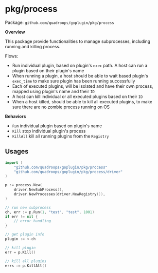 # pkg/process

Package: `github.com/quadroops/goplugin/pkg/process`

**Overview**

This package provide functionalities to manage subprocesses, including running and killing process.  

Flows:

- Run individual plugin, based on plugin's `exec` path.  A host can run a plugin based on their plugin's name
- When running a plugin, a host should be able to wait based plugin's `exec_time` to make sure plugin has been running successfully
- Each of executed plugins, will be isolated and have their own process, mapped using plugin's name and their `ID`
- A host can kill individual or all executed plugins based on their `ID`
- When a host killed, should be able to kill all executed plugins, to make sure there are no zombie process running on OS

**Behaviors**

- `Run` individual plugin based on plugin's name
- `Kill` stop individual plugin's process
- `KillAll` kill all running plugins from the `Registry`

## Usages

```go
import (
	"github.com/quadroops/goplugin/pkg/process"
	"github.com/quadroops/goplugin/pkg/process/driver"
)

p := process.New(
    driver.NewSubProcess(), 
    driver.NewProcesses(driver.NewRegistry()),
)

// run new subprocess
ch, err := p.Run(1, "test", "test", 1001)
if err != nil {
    // error handling
}

// get plugin info
plugin := <-ch

// kill plugin
err = p.Kill() 

// kill all plugins
errs := p.KillAll()
```